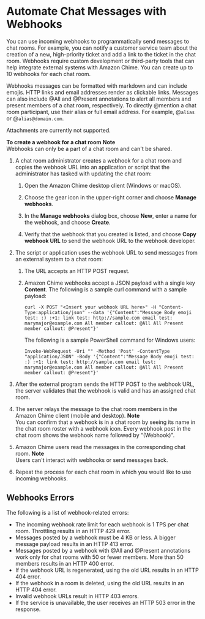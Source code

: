 # Automate Chat Messages with Webhooks<a name="webhooks"></a>

You can use incoming webhooks to programmatically send messages to chat rooms\. For example, you can notify a customer service team about the creation of a new, high\-priority ticket and add a link to the ticket in the chat room\. Webhooks require custom development or third\-party tools that can help integrate external systems with Amazon Chime\. You can create up to 10 webhooks for each chat room\.

Webhooks messages can be formatted with markdown and can include emojis\. HTTP links and email addresses render as clickable links\. Messages can also include @All and @Present annotations to alert all members and present members of a chat room, respectively\. To directly @mention a chat room participant, use their alias or full email address\. For example, @`alias` or @`alias@domain.com`\.

Attachments are currently not supported\.

**To create a webhook for a chat room**
**Note**  
Webhooks can only be a part of a chat room and can't be shared\.

1. A chat room administrator creates a webhook for a chat room and copies the webhook URL into an application or script that the administrator has tasked with updating the chat room:

   1. Open the Amazon Chime desktop client \(Windows or macOS\)\.

   1. Choose the gear icon in the upper\-right corner and choose **Manage webhooks**\.

   1. In the **Manage webhooks** dialog box, choose **New**, enter a name for the webhook, and choose **Create**\.

   1. Verify that the webhook that you created is listed, and choose **Copy webhook URL** to send the webhook URL to the webhook developer\.

1. The script or application uses the webhook URL to send messages from an external system to a chat room:

   1. The URL accepts an HTTP POST request\. 

   1. Amazon Chime webhooks accept a JSON payload with a single key **Content**\. The following is a sample curl command with a sample payload:

      ```
      curl -X POST "<Insert your webhook URL here>" -H "Content-Type:application/json" --data '{"Content":"Message Body emoji test: :) :+1: link test: http://sample.com email test: marymajor@example.com All member callout: @All All Present member callout: @Present"}'
      ```

      The following is a sample PowerShell command for Windows users:

      ```
      Invoke-WebRequest -Uri "" -Method 'Post' -ContentType "application/JSON" -Body '{"Content":"Message Body emoji test: :) :+1: link test: http://sample.com email test: marymajor@example.com All member callout: @All All Present member callout: @Present"}'
      ```

1. After the external program sends the HTTP POST to the webhook URL, the server validates that the webhook is valid and has an assigned chat room\.

1. The server relays the message to the chat room members in the Amazon Chime client \(mobile and desktop\)\. 
**Note**  
You can confirm that a webhook is in a chat room by seeing its name in the chat room roster with a webhook icon\. Every webhook post in the chat room shows the webhook name followed by “\(Webhook\)"\.

1. Amazon Chime users read the messages in the corresponding chat room\. 
**Note**  
Users can't interact with webhooks or send messages back\.

1. Repeat the process for each chat room in which you would like to use incoming webhooks\.

## Webhooks Errors<a name="webhooks-errors"></a>

The following is a list of webhook\-related errors:
+ The incoming webhook rate limit for each webhook is 1 TPS per chat room\. Throttling results in an HTTP 429 error\. 
+ Messages posted by a webhook must be 4 KB or less\. A bigger message payload results in an HTTP 413 error\.
+ Messages posted by a webhook with @All and @Present annotations work only for chat rooms with 50 or fewer members\. More than 50 members results in an HTTP 400 error\.
+ If the webhook URL is regenerated, using the old URL results in an HTTP 404 error\.
+ If the webhook in a room is deleted, using the old URL results in an HTTP 404 error\.
+ Invalid webhook URLs result in HTTP 403 errors\.
+ If the service is unavailable, the user receives an HTTP 503 error in the response\.